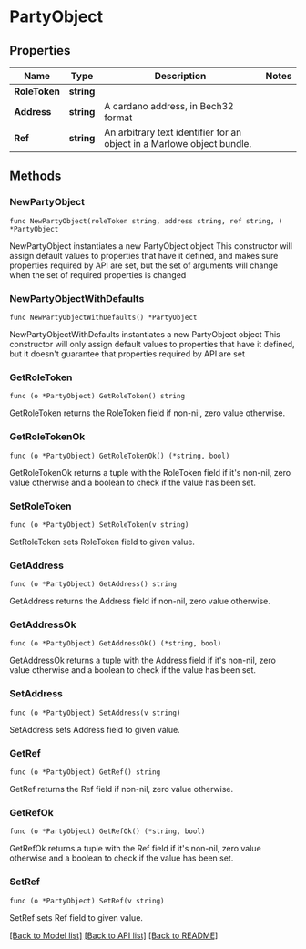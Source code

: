 # PartyObject

## Properties

Name | Type | Description | Notes
------------ | ------------- | ------------- | -------------
**RoleToken** | **string** |  | 
**Address** | **string** | A cardano address, in Bech32 format | 
**Ref** | **string** | An arbitrary text identifier for an object in a Marlowe object bundle. | 

## Methods

### NewPartyObject

`func NewPartyObject(roleToken string, address string, ref string, ) *PartyObject`

NewPartyObject instantiates a new PartyObject object
This constructor will assign default values to properties that have it defined,
and makes sure properties required by API are set, but the set of arguments
will change when the set of required properties is changed

### NewPartyObjectWithDefaults

`func NewPartyObjectWithDefaults() *PartyObject`

NewPartyObjectWithDefaults instantiates a new PartyObject object
This constructor will only assign default values to properties that have it defined,
but it doesn't guarantee that properties required by API are set

### GetRoleToken

`func (o *PartyObject) GetRoleToken() string`

GetRoleToken returns the RoleToken field if non-nil, zero value otherwise.

### GetRoleTokenOk

`func (o *PartyObject) GetRoleTokenOk() (*string, bool)`

GetRoleTokenOk returns a tuple with the RoleToken field if it's non-nil, zero value otherwise
and a boolean to check if the value has been set.

### SetRoleToken

`func (o *PartyObject) SetRoleToken(v string)`

SetRoleToken sets RoleToken field to given value.


### GetAddress

`func (o *PartyObject) GetAddress() string`

GetAddress returns the Address field if non-nil, zero value otherwise.

### GetAddressOk

`func (o *PartyObject) GetAddressOk() (*string, bool)`

GetAddressOk returns a tuple with the Address field if it's non-nil, zero value otherwise
and a boolean to check if the value has been set.

### SetAddress

`func (o *PartyObject) SetAddress(v string)`

SetAddress sets Address field to given value.


### GetRef

`func (o *PartyObject) GetRef() string`

GetRef returns the Ref field if non-nil, zero value otherwise.

### GetRefOk

`func (o *PartyObject) GetRefOk() (*string, bool)`

GetRefOk returns a tuple with the Ref field if it's non-nil, zero value otherwise
and a boolean to check if the value has been set.

### SetRef

`func (o *PartyObject) SetRef(v string)`

SetRef sets Ref field to given value.



[[Back to Model list]](../README.md#documentation-for-models) [[Back to API list]](../README.md#documentation-for-api-endpoints) [[Back to README]](../README.md)


